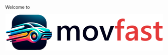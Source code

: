 Welcome to



![alt text](https://github.com/Nikolis2002/texnoligia_logismikou/blob/main/Part_4/Project_Description/Logo/logo_big_alt.png?raw=true)
